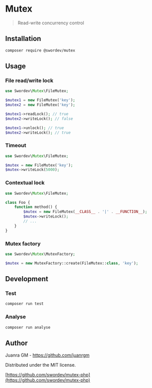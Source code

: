 # Mutex
> Read-write concurrency control

## Installation

```sh
composer require @swordev/mutex
```

## Usage

### File read/write lock

```php
use Swordev\Mutex\FileMutex;

$mutex1 = new FileMutex('key');
$mutex2 = new FileMutex('key');

$mutex1->readLock(); // true
$mutex2->writeLock(); // false

$mutex1->unlock(); // true
$mutex2->writeLock(); // true
```

### Timeout

```php
use Swordev\Mutex\FileMutex;

$mutex = new FileMutex('key');
$mutex->writeLock(5000);
```

### Contextual lock

```php
use Swordev\Mutex\FileMutex;

class Foo {
	function method() {
		$mutex = new FileMutex(__CLASS__ . '|' . __FUNCTION__);
		$mutex->writeLock();
		// ...
	}
}
```

### Mutex factory

```php
use Swordev\Mutex\MutexFactory;

$mutex = new MutexFactory::create(FileMutex::class, 'key');
```

## Development

### Test

```sh
composer run test
```

### Analyse

```sh
composer run analyse
```

## Author

Juanra GM - https://github.com/juanrgm

Distributed under the MIT license.

[https://github.com/swordev/mutex-php](https://github.com/swordev/mutex-php)
